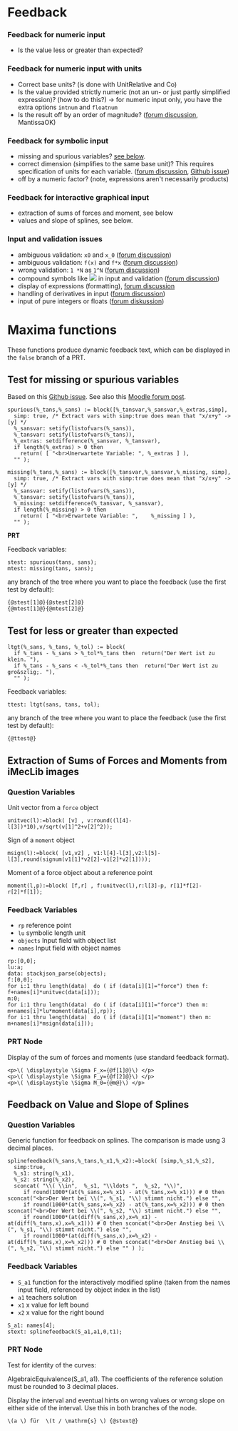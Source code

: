 # Feedback 

### Feedback for numeric input

- Is the value less or greater than expected? 

### Feedback for numeric input with units

- Correct base units? (is done with UnitRelative and Co)
- Is the value provided strictly numeric (not an un- or just partly simplified expression)? (how to do this?) -> for numeric input only, you have the extra options `intnum` and `floatnum`
- Is the result off by an order of magnitude? ([forum discussion](https://moodle.org/mod/forum/discuss.php?d=414968), MantissaOK)

### Feedback for symbolic input

- missing and spurious variables? [see below](https://github.com/mkraska/meclib/blob/main/Maxima/Maxima.md#maxima-functions).
- correct dimension (simplifies to the same base unit)? This requires specification of units for each variable. ([forum discussion](https://moodle.org/mod/forum/discuss.php?d=406908#p1673135), [Github issue](https://github.com/maths/moodle-qtype_stack/issues/665))
- off by a numeric factor? (note, expressions aren't necessarily products)

### Feedback for interactive graphical input

- extraction of sums of forces and moment, see below
- values and slope of splines, see below.

### Input and validation issues

- ambiguous validation: `x0` and `x_0` ([forum discussion](https://moodle.org/mod/forum/discuss.php?d=412362))
- ambiguous validation: `f(x)` and `f*x` ([forum discussion](https://moodle.org/mod/forum/discuss.php?d=412082))
- wrong validation: `1 *N` as `1^N` ([forum discussion](https://moodle.org/mod/forum/discuss.php?d=397717))
- compound symbols like <img src="https://render.githubusercontent.com/render/math?math=\delta\varphi"> in input and validation ([forum discussion](https://moodle.org/mod/forum/discuss.php?d=414174))
- display of expressions (formatting), [forum discussion](https://moodle.org/mod/forum/discuss.php?d=413914)
- handling of derivatives in input ([forum discussion](https://moodle.org/mod/forum/discuss.php?d=413723))
- input of pure integers or floats ([forum diskussion](https://moodle.org/mod/forum/discuss.php?d=405460))

# Maxima functions

These functions produce dynamic feedback text, which can be displayed in the `false` branch of a PRT.

## Test for missing or spurious variables

 Based on this [Github issue](https://github.com/maths/moodle-qtype_stack/issues/662).
 See also this [Moodle forum post](https://moodle.org/mod/forum/discuss.php?d=424219#p1708698).
 
```
spurious(%_tans,%_sans) := block([%_tansvar,%_sansvar,%_extras,simp],
  simp: true, /* Extract vars with simp:true does mean that "x/x+y" -> [y] */
  %_sansvar: setify(listofvars(%_sans)),
  %_tansvar: setify(listofvars(%_tans)),
  %_extras: setdifference(%_sansvar, %_tansvar),
  if length(%_extras) > 0 then 
    return( [ "<br>Unerwartete Variable: ", %_extras ] ),
  "" );

missing(%_tans,%_sans) := block([%_tansvar,%_sansvar,%_missing, simp],
  simp: true, /* Extract vars with simp:true does mean that "x/x+y" -> [y] */
  %_sansvar: setify(listofvars(%_sans)),
  %_tansvar: setify(listofvars(%_tans)),
  %_missing: setdifference(%_tansvar, %_sansvar),
  if length(%_missing) > 0 then 
    return( [ "<br>Erwartete Variable: ",    %_missing ] ),
  "" );
```
**PRT**

Feedback variables: 

```
stest: spurious(tans, sans);
mtest: missing(tans, sans);
```

any branch of the tree where you want to place the feedback (use the first test by default):

```
{@stest[1]@}{@stest[2]@}
{@mtest[1]@}{@mtest[2]@}
```
## Test for less or greater than expected

```
ltgt(%_sans, %_tans, %_tol) := block(
  if %_tans - %_sans > %_tol*%_tans then  return("Der Wert ist zu klein. "),
  if %_tans - %_sans < -%_tol*%_tans then  return("Der Wert ist zu gro&szlig;. "),
  "" );
```
Feedback variables: 

```
ttest: ltgt(sans, tans, tol);
```

any branch of the tree where you want to place the feedback (use the first test by default):

```
{@ttest@}
```
## Extraction of Sums of Forces and Moments from iMecLib images

### Question Variables

Unit vector from a `force` object

```
unitvec(l):=block( [v] , v:round((l[4]-l[3])*10),v/sqrt(v[1]^2+v[2]^2));
```

Sign of a `moment` object

```
msign(l):=block( [v1,v2] , v1:l[4]-l[3],v2:l[5]-l[3],round(signum(v1[1]*v2[2]-v1[2]*v2[1])));
```

Moment of a force object about a reference point

```
moment(l,p):=block( [f,r] , f:unitvec(l),r:l[3]-p, r[1]*f[2]-r[2]*f[1]);
```

### Feedback Variables

- `rp` reference point
- `lu` symbolic length unit
- `objects` Input field with object list
- `names` Input field with object names

```
rp:[0,0];
lu:a;
data: stackjson_parse(objects);
f:[0,0];
for i:1 thru length(data)  do ( if (data[i][1]="force") then f: f+names[i]*unitvec(data[i])); 
m:0;
for i:1 thru length(data)  do ( if (data[i][1]="force") then m: m+names[i]*lu*moment(data[i],rp)); 
for i:1 thru length(data)  do ( if (data[i][1]="moment") then m: m+names[i]*msign(data[i])); 
```

### PRT Node

Display of the sum of forces and moments (use standard feedback format).

```
<p>\( \displaystyle \Sigma F_x={@f[1]@}\) </p>
<p>\( \displaystyle \Sigma F_y={@f[2]@}\) </p>
<p>\( \displaystyle \Sigma M_0={@m@}\) </p>
```


## Feedback on Value and Slope of Splines


### Question Variables


Generic function for feedback on splines. The comparison is made usng 3 decimal places.


```
splinefeedback(%_sans,%_tans,%_x1,%_x2):=block( [simp,%_s1,%_s2], 
  simp:true, 
  %_s1: string(%_x1),
  %_s2: string(%_x2),
  sconcat( "\\( \\in",  %_s1, "\\ldots ",  %_s2, "\\)",
     if round(1000*(at(%_sans,x=%_x1) - at(%_tans,x=%_x1))) # 0 then sconcat("<br>Der Wert bei \\(", %_s1, "\\) stimmt nicht.") else "", 
     if round(1000*(at(%_sans,x=%_x2) - at(%_tans,x=%_x2))) # 0 then sconcat("<br>Der Wert bei \\(", %_s2, "\\) stimmt nicht.") else "", 
     if round(1000*(at(diff(%_sans,x),x=%_x1) - at(diff(%_tans,x),x=%_x1))) # 0 then sconcat("<br>Der Anstieg bei \\(", %_s1, "\\) stimmt nicht.") else "", 
     if round(1000*(at(diff(%_sans,x),x=%_x2) - at(diff(%_tans,x),x=%_x2))) # 0 then sconcat("<br>Der Anstieg bei \\(", %_s2, "\\) stimmt nicht.") else "" ) );
```


### Feedback Variables

- `S_a1` function for the interactively modified spline (taken from the names input field, referenced by object index in the list)
- `a1` teachers solution
- `x1` x value for left bound
- `x2` x value for the right bound

```
S_a1: names[4];
stext: splinefeedback(S_a1,a1,0,t1);
```

### PRT Node

Test for identity of the curves:

AlgebraicEquivalence(S_a1, a1). The coefficients of the reference solution must be rounded to 3 decimal places. 

Display the interval and eventual hints on wrong values or wrong slope on either side of the interval. Use this in both branches of the node.

```
\(a \) für  \(t / \mathrm{s} \) {@stext@}
```